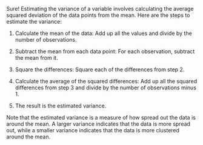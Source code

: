 Sure! Estimating the variance of a variable involves calculating the average squared deviation of the data points from the mean. Here are the steps to estimate the variance:

1. Calculate the mean of the data: Add up all the values and divide by the number of observations.

2. Subtract the mean from each data point: For each observation, subtract the mean from it.

3. Square the differences: Square each of the differences from step 2.

4. Calculate the average of the squared differences: Add up all the squared differences from step 3 and divide by the number of observations minus 1.

5. The result is the estimated variance.

Note that the estimated variance is a measure of how spread out the data is around the mean. A larger variance indicates that the data is more spread out, while a smaller variance indicates that the data is more clustered around the mean.